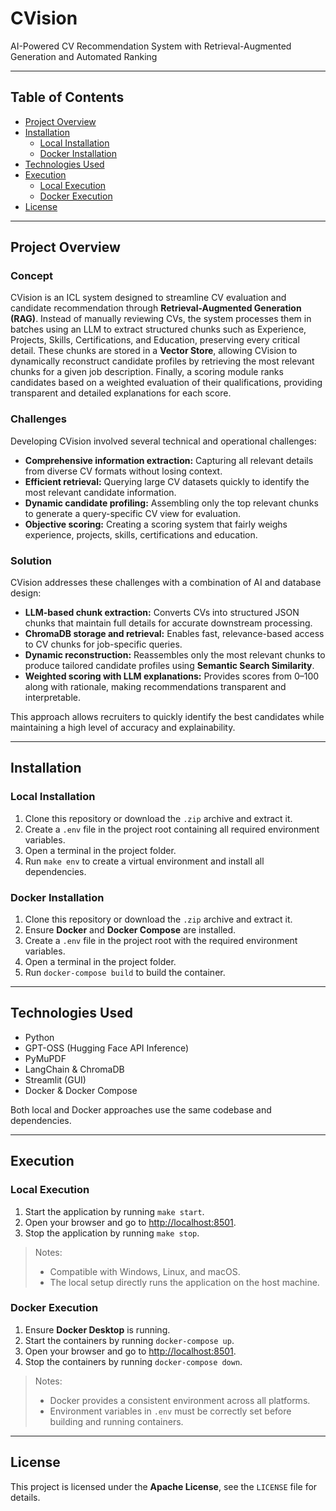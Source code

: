 # CVision

AI-Powered CV Recommendation System with Retrieval-Augmented Generation and Automated Ranking

---

## Table of Contents

- [Project Overview](#project-overview)
- [Installation](#installation)
  - [Local Installation](#local-installation)
  - [Docker Installation](#docker-installation)
- [Technologies Used](#technologies-used)
- [Execution](#execution)
  - [Local Execution](#local-execution)
  - [Docker Execution](#docker-execution)
- [License](#license)

---

## Project Overview

### Concept

CVision is an ICL system designed to streamline CV evaluation and candidate recommendation through **Retrieval-Augmented Generation (RAG)**. Instead of manually reviewing CVs, the system processes them in batches using an LLM to extract structured chunks such as Experience, Projects, Skills, Certifications, and Education, preserving every critical detail. These chunks are stored in a **Vector Store**, allowing CVision to dynamically reconstruct candidate profiles by retrieving the most relevant chunks for a given job description. Finally, a scoring module ranks candidates based on a weighted evaluation of their qualifications, providing transparent and detailed explanations for each score.

### Challenges

Developing CVision involved several technical and operational challenges:

- **Comprehensive information extraction:** Capturing all relevant details from diverse CV formats without losing context.  
- **Efficient retrieval:** Querying large CV datasets quickly to identify the most relevant candidate information.  
- **Dynamic candidate profiling:** Assembling only the top relevant chunks to generate a query-specific CV view for evaluation.  
- **Objective scoring:** Creating a scoring system that fairly weighs experience, projects, skills, certifications and education.  

### Solution

CVision addresses these challenges with a combination of AI and database design:

- **LLM-based chunk extraction:** Converts CVs into structured JSON chunks that maintain full details for accurate downstream processing.  
- **ChromaDB storage and retrieval:** Enables fast, relevance-based access to CV chunks for job-specific queries.  
- **Dynamic reconstruction:** Reassembles only the most relevant chunks to produce tailored candidate profiles using **Semantic Search Similarity**.  
- **Weighted scoring with LLM explanations:** Provides scores from 0–100 along with rationale, making recommendations transparent and interpretable.  

This approach allows recruiters to quickly identify the best candidates while maintaining a high level of accuracy and explainability.  

---

## Installation

### Local Installation

1. Clone this repository or download the `.zip` archive and extract it.  
2. Create a `.env` file in the project root containing all required environment variables.  
3. Open a terminal in the project folder.  
4. Run `make env` to create a virtual environment and install all dependencies.  

### Docker Installation

1. Clone this repository or download the `.zip` archive and extract it.  
2. Ensure **Docker** and **Docker Compose** are installed.  
3. Create a `.env` file in the project root with the required environment variables.  
4. Open a terminal in the project folder.  
5. Run `docker-compose build` to build the container.  

---

## Technologies Used

- Python  
- GPT-OSS (Hugging Face API Inference)  
- PyMuPDF  
- LangChain & ChromaDB  
- Streamlit (GUI)  
- Docker & Docker Compose  

Both local and Docker approaches use the same codebase and dependencies.

---

## Execution

### Local Execution

1. Start the application by running `make start`.  
2. Open your browser and go to <http://localhost:8501>.  
3. Stop the application by running `make stop`.  

> Notes:  
>
> - Compatible with Windows, Linux, and macOS.  
> - The local setup directly runs the application on the host machine.  

### Docker Execution

1. Ensure **Docker Desktop** is running.  
2. Start the containers by running `docker-compose up`.  
3. Open your browser and go to <http://localhost:8501>.  
4. Stop the containers by running `docker-compose down`.  

> Notes:  
>
> - Docker provides a consistent environment across all platforms.  
> - Environment variables in `.env` must be correctly set before building and running containers.  

---

## License

This project is licensed under the **Apache License**, see the `LICENSE` file for details.
